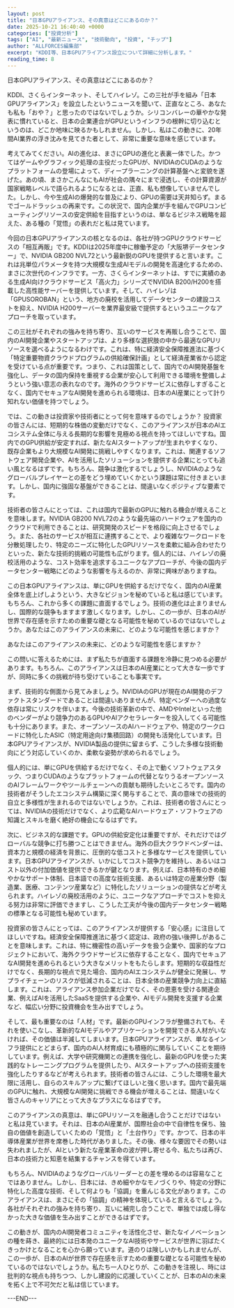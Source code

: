 ```yaml
---
layout: post
title: "日本GPUアライアンス、その真意はどこにあるのか？"
date: 2025-10-21 16:40:40 +0000
categories: ["投資分析"]
tags: ["AI", "最新ニュース", "技術動向", "投資", "チップ"]
author: "ALLFORCES編集部"
excerpt: "KDDI等、日本GPUアライアンス設立について詳細に分析します。"
reading_time: 8
---
```


日本GPUアライアンス、その真意はどこにあるのか？

KDDI、さくらインターネット、そしてハイレゾ。この三社が手を組み「日本GPUアライアンス」を設立したというニュースを聞いて、正直なところ、あなたも私も「おや？」と思ったのではないでしょうか。シリコンバレーの華やかな発表に慣れていると、日本の企業連合がGPUというインフラの根幹に切り込むというのは、どこか地味に映るかもしれません。しかし、私はこの動きに、20年間AI業界の浮き沈みを見てきた者として、非常に重要な意味を感じています。

考えてみてください。AIの進化は、まさにGPUの進化と表裏一体でした。かつてはゲームやグラフィック処理の主役だったGPUが、NVIDIAのCUDAのようなプラットフォームの登場によって、ディープラーニングの計算基盤へと変貌を遂げた。あの頃、まさかこんなにもAIが社会の隅々にまで浸透し、その計算資源が国家戦略レベルで語られるようになるとは、正直、私も想像していませんでした。しかし、今や生成AIの爆発的な普及により、GPUの需要は天井知らず。まるでゴールドラッシュの再来です。この状況で、国内企業が手を組んでGPUコンピューティングリソースの安定供給を目指すというのは、単なるビジネス戦略を超えた、ある種の「覚悟」の表れだと私は見ています。

今回の日本GPUアライアンスの核となるのは、各社が持つGPUクラウドサービスの「相互再販」です。KDDIは2025年度中に稼働予定の「大阪堺データセンター」で、NVIDIA GB200 NVL72という最新鋭のGPUを提供すると言います。これは兆単位パラメータを持つ大規模な生成AIモデルの開発を高速化するための、まさに次世代のインフラです。一方、さくらインターネットは、すでに実績のある生成AI向けクラウドサービス「高火力」シリーズでNVIDIA B200/H200を搭載した高性能サーバーを提供しています。そして、ハイレゾは「GPUSOROBAN」という、地方の廃校を活用してデータセンターの建設コストを抑え、NVIDIA H200サーバーを業界最安級で提供するというユニークなアプローチを取っています。

この三社がそれぞれの強みを持ち寄り、互いのサービスを再販し合うことで、国内のAI開発企業やスタートアップは、より多様な選択肢の中から最適なGPUリソースを選べるようになるわけです。これは、特に経済安全保障推進法に基づく「特定重要物資クラウドプログラムの供給確保計画」として経済産業省から認定を受けている点が重要です。つまり、これは国策として、国内でのAI開発基盤を強化し、データの国内保持を重視する企業が安心して利用できる環境を整備しようという強い意志の表れなのです。海外のクラウドサービスに依存しすぎることなく、国内でセキュアなAI開発を進められる環境は、日本のAI産業にとって計り知れない価値を持つでしょう。

では、この動きは投資家や技術者にとって何を意味するのでしょうか？ 投資家の皆さんには、短期的な株価の変動だけでなく、このアライアンスが日本のAIエコシステム全体に与える長期的な影響を見極める視点を持ってほしいですね。国内でのGPU供給が安定すれば、新たなAIスタートアップが生まれやすくなり、既存企業もより大規模なAI開発に挑戦しやすくなります。これは、関連するソフトウェア開発企業や、AIを活用したソリューションを提供する企業にとっても追い風となるはずです。もちろん、競争は激化するでしょうし、NVIDIAのようなグローバルプレイヤーとの差をどう埋めていくかという課題は常に付きまといます。しかし、国内に強固な基盤ができることは、間違いなくポジティブな要素です。

技術者の皆さんにとっては、これは国内で最新のGPUに触れる機会が増えることを意味します。NVIDIA GB200 NVL72のような最先端のハードウェアを国内のクラウドで利用できることは、研究開発のスピードを格段に向上させるでしょう。また、各社のサービスが相互に連携することで、より複雑なワークロードを分散処理したり、特定のニーズに特化したGPUリソースを柔軟に組み合わせたりといった、新たな技術的挑戦の可能性も広がります。個人的には、ハイレゾの廃校活用のような、コスト効率を追求するユニークなアプローチが、今後の国内データセンター戦略にどのような影響を与えるのか、非常に興味がありますね。

この日本GPUアライアンスは、単にGPUを供給するだけでなく、国内のAI産業全体を底上げしようという、大きなビジョンを秘めていると私は感じています。もちろん、これから多くの課題に直面するでしょう。技術の進化は止まりませんし、国際的な競争もますます激しくなります。しかし、この一歩が、日本のAIが世界で存在感を示すための重要な礎となる可能性を秘めているのではないでしょうか。あなたはこのアライアンスの未来に、どのような可能性を感じますか？

あなたはこのアライアンスの未来に、どのような可能性を感じますか？

この問いに答えるためには、まず私たちが直面する課題を冷静に見つめる必要があります。もちろん、このアライアンスは日本のAI産業にとって大きな一歩ですが、同時に多くの挑戦が待ち受けていることも事実です。

まず、技術的な側面から見てみましょう。NVIDIAのGPUが現在のAI開発のデファクトスタンダードであることは間違いありませんが、特定ベンダーへの過度な依存は常にリスクを伴います。今後の技術革新の中で、AMDやIntelといった他のベンダーがより競争力のあるGPUやAIアクセラレーターを投入してくる可能性も十分にあります。また、オープンソースのAIハードウェアや、特定のワークロードに特化したASIC（特定用途向け集積回路）の開発も活発化しています。日本GPUアライアンスが、NVIDIA製品の提供に留まらず、こうした多様な技術動向にどう対応していくのか、柔軟な姿勢が求められるでしょう。

個人的には、単にGPUを供給するだけでなく、その上で動くソフトウェアスタック、つまりCUDAのようなプラットフォームの代替となりうるオープンソースのAIフレームワークやツールチェーンへの貢献も期待したいところです。国内の技術者がそうしたエコシステム構築に深く関与することで、真の意味での技術的自立と多様性が生まれるのではないでしょうか。これは、技術者の皆さんにとっては、NVIDIAの技術だけでなく、より広範なAIハードウェア・ソフトウェアの知識とスキルを磨く絶好の機会になるはずです。

次に、ビジネス的な課題です。GPUの供給安定化は重要ですが、それだけではグローバルな競争に打ち勝つことはできません。海外の巨大クラウドベンダーは、資本力と規模の経済を背景に、圧倒的な低コストと多様なサービスを提供しています。日本GPUアライアンスが、いかにしてコスト競争力を維持し、あるいはコスト以外の付加価値を提供できるかが鍵となります。例えば、日本特有のきめ細やかなサポート体制、日本語での高度な技術支援、あるいは特定の産業分野（製造業、医療、コンテンツ産業など）に特化したソリューションの提供などが考えられます。ハイレゾの廃校活用のように、ユニークなアプローチでコストを抑える努力は非常に評価できますし、こうした工夫が今後の国内データセンター戦略の標準となる可能性も秘めています。

投資家の皆さんにとっては、このアライアンスが提供する「安心感」に注目してほしいですね。経済安全保障推進法に基づく認定は、政府の強い後押しがあることを意味します。これは、特に機密性の高いデータを扱う企業や、国家的なプロジェクトにおいて、海外クラウドサービスに依存することなく、国内でセキュアなAI開発を進められるという大きなメリットをもたらします。短期的な収益性だけでなく、長期的な視点で見た場合、国内のAIエコシステムが健全に発展し、サプライチェーンのリスクが低減されることは、日本全体の産業競争力向上に直結します。これは、アライアンス参加企業だけでなく、その恩恵を受ける関連企業、例えばAIを活用したSaaSを提供する企業や、AIモデル開発を支援する企業など、幅広い分野に投資機会を生み出すでしょう。

そして、最も重要なのは「人材」です。最新のGPUインフラが整備されても、それを使いこなし、革新的なAIモデルやアプリケーションを開発できる人材がいなければ、その価値は半減してしまいます。日本GPUアライアンスが、単なるインフラ提供にとどまらず、国内のAI人材育成にも積極的に関与していくことを期待しています。例えば、大学や研究機関との連携を強化し、最新のGPUを使った実践的なトレーニングプログラムを提供したり、AIスタートアップへの技術支援を強化したりするなどが考えられます。技術者の皆さんには、こうした環境を最大限に活用し、自らのスキルアップに繋げてほしいと強く思います。国内で最先端のGPUに触れ、大規模なAI開発に挑戦できる機会が増えることは、間違いなく皆さんのキャリアにとって大きなプラスになるはずです。

このアライアンスの真意は、単にGPUリソースを融通し合うことだけではないと私は見ています。それは、日本のAI産業が、国際社会の中で自律性を保ち、独自の価値を創造していくための「覚悟」と「土台作り」です。かつて、日本の半導体産業が世界を席巻した時代がありました。その後、様々な要因でその勢いは失われましたが、AIという新たな産業革命の波が押し寄せる今、私たちは再び、日本の技術力と知恵を結集するチャンスを得ています。

もちろん、NVIDIAのようなグローバルリーダーとの差を埋めるのは容易なことではありません。しかし、日本には、きめ細やかなモノづくりや、特定の分野に特化した高度な技術、そして何よりも「協調」を重んじる文化があります。このアライアンスは、まさにその「協調」の精神を体現していると言えるでしょう。各社がそれぞれの強みを持ち寄り、互いに補完し合うことで、単独では成し得なかった大きな価値を生み出すことができるはずです。

この動きが、国内のAI開発者コミュニティを活性化させ、新たなイノベーションの種を蒔き、最終的には日本発のユニークなAI技術やサービスが世界に羽ばたくきっかけとなることを心から願っています。道のりは険しいかもしれませんが、この一歩が、日本のAIが世界で存在感を示すための重要な礎となる可能性を秘めているのではないでしょうか。私たち一人ひとりが、この動きを注視し、時には批判的な視点も持ちつつ、しかし建設的に応援していくことが、日本のAIの未来を拓く上で不可欠だと私は信じています。

---END---